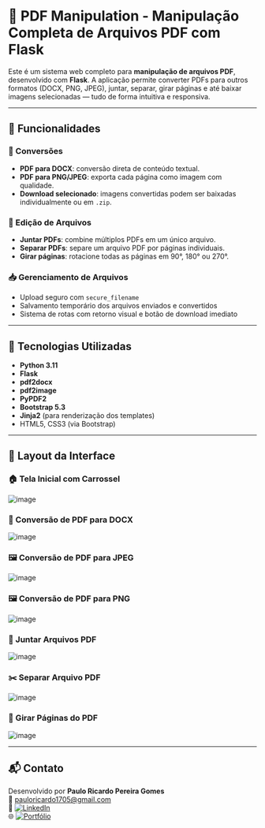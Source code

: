 # 📄 PDF Manipulation - Manipulação Completa de Arquivos PDF com Flask

Este é um sistema web completo para **manipulação de arquivos PDF**, desenvolvido com **Flask**. A aplicação permite converter PDFs para outros formatos (DOCX, PNG, JPEG), juntar, separar, girar páginas e até baixar imagens selecionadas — tudo de forma intuitiva e responsiva.

---

## 🚀 Funcionalidades

### 🔁 Conversões
- **PDF para DOCX**: conversão direta de conteúdo textual.
- **PDF para PNG/JPEG**: exporta cada página como imagem com qualidade.
- **Download selecionado**: imagens convertidas podem ser baixadas individualmente ou em `.zip`.

### 🧩 Edição de Arquivos
- **Juntar PDFs**: combine múltiplos PDFs em um único arquivo.
- **Separar PDFs**: separe um arquivo PDF por páginas individuais.
- **Girar páginas**: rotacione todas as páginas em 90°, 180° ou 270°.

### 📥 Gerenciamento de Arquivos
- Upload seguro com `secure_filename`
- Salvamento temporário dos arquivos enviados e convertidos
- Sistema de rotas com retorno visual e botão de download imediato

---

## 🧠 Tecnologias Utilizadas

- **Python 3.11**
- **Flask**
- **pdf2docx**
- **pdf2image**
- **PyPDF2**
- **Bootstrap 5.3**
- **Jinja2** (para renderização dos templates)
- HTML5, CSS3 (via Bootstrap)

---
## 📸 Layout da Interface

### 🏠 Tela Inicial com Carrossel
![image](https://github.com/user-attachments/assets/c7b3ed5f-aa89-4328-8bf8-aee51f53098c)

### 📄 Conversão de PDF para DOCX
![image](https://github.com/user-attachments/assets/fb1e928d-6b57-4cbc-bdae-ae46da91847b)

### 🖼️ Conversão de PDF para JPEG
![image](https://github.com/user-attachments/assets/9f04b93b-276e-49e9-b4f8-439ec1bc263e)

### 🖼️ Conversão de PDF para PNG
![image](https://github.com/user-attachments/assets/60aa169c-d46a-4c17-ac60-84b415153813)

### 🧷 Juntar Arquivos PDF
![image](https://github.com/user-attachments/assets/7bd7b369-8576-4f20-9dbf-7fd39d1a2932)

### ✂️ Separar Arquivo PDF
![image](https://github.com/user-attachments/assets/8c86161f-c90c-41cf-ad21-aa7f4c60167c)

### 🔄 Girar Páginas do PDF
![image](https://github.com/user-attachments/assets/f64c04d7-244a-4f86-9ee6-5030a0032e0d)

---

## 📬 Contato

Desenvolvido por **Paulo Ricardo Pereira Gomes**  
📧 pauloricardo1705@gmail.com  
🔗 [![LinkedIn](https://img.shields.io/badge/LinkedIn-Perfil-blue?logo=linkedin&style=flat-square)](https://linkedin.com/in/pauloricardopg)  
🌐 [![Portfólio](https://img.shields.io/badge/Portfólio-Acessar-informational?style=flat-square&logo=internet-explorer)](https://web-production-4f4b3.up.railway.app/)


